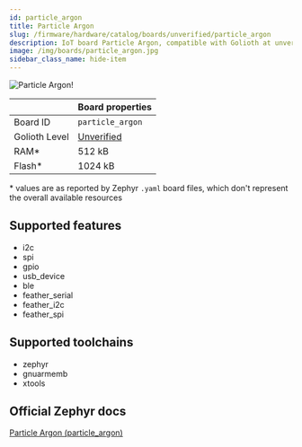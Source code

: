 ```yaml
---
id: particle_argon
title: Particle Argon
slug: /firmware/hardware/catalog/boards/unverified/particle_argon
description: IoT board Particle Argon, compatible with Golioth at unverified level.
image: /img/boards/particle_argon.jpg
sidebar_class_name: hide-item
---
```


[//]: # (This is an auto-generated file, do not edit! Changes to it will be lost upon re-generation)

![Particle Argon!](/img/boards/particle_argon.jpg "Particle Argon")

|                | Board properties     |
| -------------  | -------------------- |
| Board ID       | `particle_argon` |
| Golioth Level  | [Unverified](/firmware/hardware#unverified-boards) |
| RAM*           | 512 kB |
| Flash*         | 1024 kB |

\* values are as reported by Zephyr `.yaml` board files, which don't represent the overall available resources



## Supported features

* i2c
* spi
* gpio
* usb_device
* ble
* feather_serial
* feather_i2c
* feather_spi

## Supported toolchains

* zephyr
* gnuarmemb
* xtools

## Official Zephyr docs

[Particle Argon (particle_argon)](https://docs.zephyrproject.org/latest/boards/particle/argon/doc/index.html)
